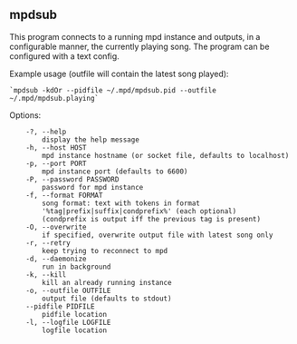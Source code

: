 ## mpdsub

This program connects to a running mpd instance and outputs, in a configurable manner, the currently playing song. The program can be configured with a text config.

Example usage (outfile will contain the latest song played):

	`mpdsub -kdOr --pidfile ~/.mpd/mpdsub.pid --outfile ~/.mpd/mpdsub.playing`

Options:
```
	-?, --help
		display the help message
	-h, --host HOST
		mpd instance hostname (or socket file, defaults to localhost)
	-p, --port PORT
		mpd instance port (defaults to 6600)
	-P, --password PASSWORD
		password for mpd instance
	-f, --format FORMAT
		song format: text with tokens in format
		'%tag|prefix|suffix|condprefix%' (each optional)
		(condprefix is output iff the previous tag is present)
	-O, --overwrite
		if specified, overwrite output file with latest song only
	-r, --retry
		keep trying to reconnect to mpd
	-d, --daemonize
		run in background
	-k, --kill
		kill an already running instance
	-o, --outfile OUTFILE
		output file (defaults to stdout)
	--pidfile PIDFILE
		pidfile location
	-l, --logfile LOGFILE
		logfile location
```
